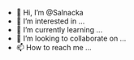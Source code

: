 - 👋 Hi, I’m @Salnacka
- 👀 I’m interested in ...
- 🌱 I’m currently learning ...
- 💞️ I’m looking to collaborate on ...
- 📫 How to reach me ...

<!---
Salnacka/Salnacka is a ✨ special ✨ repository because its `README.md` (this file) appears on your GitHub profile.
You can click the Preview link to take a look at your changes.
--->
